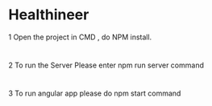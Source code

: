 # Healthineer



1 Open the project in CMD , do NPM install.

# 
2 To run the Server Please enter npm run server command

#
3 To run angular app please do npm start command
